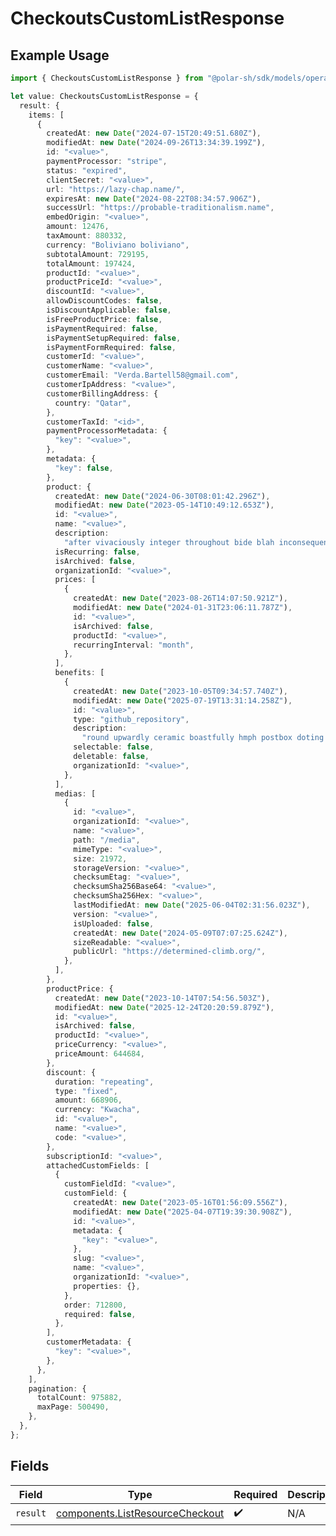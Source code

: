 # CheckoutsCustomListResponse

## Example Usage

```typescript
import { CheckoutsCustomListResponse } from "@polar-sh/sdk/models/operations";

let value: CheckoutsCustomListResponse = {
  result: {
    items: [
      {
        createdAt: new Date("2024-07-15T20:49:51.680Z"),
        modifiedAt: new Date("2024-09-26T13:34:39.199Z"),
        id: "<value>",
        paymentProcessor: "stripe",
        status: "expired",
        clientSecret: "<value>",
        url: "https://lazy-chap.name/",
        expiresAt: new Date("2024-08-22T08:34:57.906Z"),
        successUrl: "https://probable-traditionalism.name",
        embedOrigin: "<value>",
        amount: 12476,
        taxAmount: 880332,
        currency: "Boliviano boliviano",
        subtotalAmount: 729195,
        totalAmount: 197424,
        productId: "<value>",
        productPriceId: "<value>",
        discountId: "<value>",
        allowDiscountCodes: false,
        isDiscountApplicable: false,
        isFreeProductPrice: false,
        isPaymentRequired: false,
        isPaymentSetupRequired: false,
        isPaymentFormRequired: false,
        customerId: "<value>",
        customerName: "<value>",
        customerEmail: "Verda.Bartell58@gmail.com",
        customerIpAddress: "<value>",
        customerBillingAddress: {
          country: "Qatar",
        },
        customerTaxId: "<id>",
        paymentProcessorMetadata: {
          "key": "<value>",
        },
        metadata: {
          "key": false,
        },
        product: {
          createdAt: new Date("2024-06-30T08:01:42.296Z"),
          modifiedAt: new Date("2023-05-14T10:49:12.653Z"),
          id: "<value>",
          name: "<value>",
          description:
            "after vivaciously integer throughout bide blah inconsequential notwithstanding likely",
          isRecurring: false,
          isArchived: false,
          organizationId: "<value>",
          prices: [
            {
              createdAt: new Date("2023-08-26T14:07:50.921Z"),
              modifiedAt: new Date("2024-01-31T23:06:11.787Z"),
              id: "<value>",
              isArchived: false,
              productId: "<value>",
              recurringInterval: "month",
            },
          ],
          benefits: [
            {
              createdAt: new Date("2023-10-05T09:34:57.740Z"),
              modifiedAt: new Date("2025-07-19T13:31:14.258Z"),
              id: "<value>",
              type: "github_repository",
              description:
                "round upwardly ceramic boastfully hmph postbox doting gerbil",
              selectable: false,
              deletable: false,
              organizationId: "<value>",
            },
          ],
          medias: [
            {
              id: "<value>",
              organizationId: "<value>",
              name: "<value>",
              path: "/media",
              mimeType: "<value>",
              size: 21972,
              storageVersion: "<value>",
              checksumEtag: "<value>",
              checksumSha256Base64: "<value>",
              checksumSha256Hex: "<value>",
              lastModifiedAt: new Date("2025-06-04T02:31:56.023Z"),
              version: "<value>",
              isUploaded: false,
              createdAt: new Date("2024-05-09T07:07:25.624Z"),
              sizeReadable: "<value>",
              publicUrl: "https://determined-climb.org/",
            },
          ],
        },
        productPrice: {
          createdAt: new Date("2023-10-14T07:54:56.503Z"),
          modifiedAt: new Date("2025-12-24T20:20:59.879Z"),
          id: "<value>",
          isArchived: false,
          productId: "<value>",
          priceCurrency: "<value>",
          priceAmount: 644684,
        },
        discount: {
          duration: "repeating",
          type: "fixed",
          amount: 668906,
          currency: "Kwacha",
          id: "<value>",
          name: "<value>",
          code: "<value>",
        },
        subscriptionId: "<value>",
        attachedCustomFields: [
          {
            customFieldId: "<value>",
            customField: {
              createdAt: new Date("2023-05-16T01:56:09.556Z"),
              modifiedAt: new Date("2025-04-07T19:39:30.908Z"),
              id: "<value>",
              metadata: {
                "key": "<value>",
              },
              slug: "<value>",
              name: "<value>",
              organizationId: "<value>",
              properties: {},
            },
            order: 712800,
            required: false,
          },
        ],
        customerMetadata: {
          "key": "<value>",
        },
      },
    ],
    pagination: {
      totalCount: 975882,
      maxPage: 500490,
    },
  },
};
```

## Fields

| Field                                                                              | Type                                                                               | Required                                                                           | Description                                                                        |
| ---------------------------------------------------------------------------------- | ---------------------------------------------------------------------------------- | ---------------------------------------------------------------------------------- | ---------------------------------------------------------------------------------- |
| `result`                                                                           | [components.ListResourceCheckout](../../models/components/listresourcecheckout.md) | :heavy_check_mark:                                                                 | N/A                                                                                |